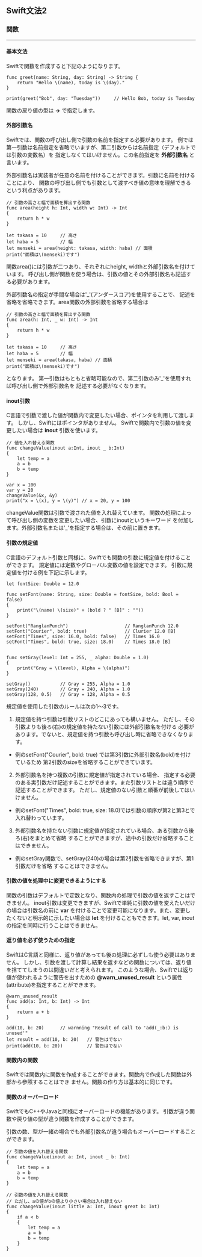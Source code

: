## Swift文法2

### 関数
---

#### 基本文法
Swiftで関数を作成すると下記のようになります。
~~~
func greet(name: String, day: String) -> String {
    return "Hello \(name), today is \(day)."
}

print(greet("Bob", day: "Tuesday"))     // Hello Bob, today is Tuesday
~~~
関数の戻り値の型は **->** で指定します。

#### 外部引数名
Swiftでは、関数の呼び出し側で引数の名前を指定する必要があります。
例では第一引数は名前指定を省略でいますが、第二引数からは名前指定（デフォルトでは引数の変数名）を
指定しなくてはいけません。この名前指定を **外部引数名** と言います。

外部引数名は実装者が任意の名前を付けることができます。引数に名前を付けることにより、
関数の呼び出し側でも引数として渡すべき値の意味を理解できるという利点があります。
~~~
// 引数の高さと幅で面積を算出する関数
func area(height h: Int, width w: Int) -> Int
{
    return h * w
}

let takasa = 10     // 高さ
let haba = 5        // 幅
let menseki = area(height: takasa, width: haba) // 面積
print("面積は\(menseki)です")
~~~
関数area()には引数が二つあり、それぞれにheight, widthと外部引数名を付けています。
呼び出し側が関数を使う場合は、引数の値とその外部引数名も記述する必要があります。

外部引数名の指定が手間な場合は'_'(アンダースコア)を使用することで、
記述を省略を省略できます。area関数の外部引数を省略する場合は
~~~
// 引数の高さと幅で面積を算出する関数
func area(h: Int, _ w: Int) -> Int
{
    return h * w
}

let takasa = 10     // 高さ
let haba = 5        // 幅
let menseki = area(takasa, haba) // 面積
print("面積は\(menseki)です")
~~~
となります。
第一引数はもともと省略可能なので、第二引数のみ'_'を使用すれば呼び出し側で外部引数名を
記述する必要がなくなります。

#### inout引数
C言語で引数で渡した値が関数内で変更したい場合、ポインタを利用して渡します。
しかし、Swiftにはポインタがありません。
Swiftで関数内で引数の値を変更したい場合は **inout** 引数を使います。
~~~
// 値を入れ替える関数
func changeValue(inout a:Int, inout _ b:Int)
{
    let temp = a
    a = b
    b = temp
}

var x = 100
var y = 20
changeValue(&x, &y)
print("x = \(x), y = \(y)") // x = 20, y = 100
~~~
changeValue関数は引数で渡された値を入れ替えています。
関数の処理によって呼び出し側の変数を変更したい場合、引数にinoutというキーワード
を付加します。外部引数名または'_'を指定する場合は、その前に置きます。

#### 引数の規定値
C言語のデフォルト引数と同様に、Swiftでも関数の引数に規定値を付けることができます。
規定値には定数やグローバル変数の値を設定できます。
引数に規定値を付ける例を下記に示します。
~~~
let fontSize: Double = 12.0

func setFont(name: String, size: Double = fontSize, bold: Bool = false)
{
    print("\(name) \(size)" + (bold ? " [B]" : ""))
}

setFont("RanglanPunch")                     // RanglanPunch 12.0
setFont("Courier", bold: true)              // Clurier 12.0 [B]
setFont("Times", size: 16.0, bold: false)   // Times 16.0
setFont("Times", bold: true, size: 18.0)    // Times 18.0 [B]


func setGray(level: Int = 255, _ alpha: Double = 1.0)
{
    print("Gray = \(level), Alpha = \(alpha)")
}

setGray()           // Gray = 255, Alpha = 1.0
setGray(240)        // Gray = 240, Alpha = 1.0
setGray(128, 0.5)   // Gray = 128, Alpha = 0.5
~~~
規定値を使用した引数のルールは次の1〜3です。
1. 規定値を持つ引数は引数リストのどこにあっても構いません。
ただし、その引数よりも後ろ(右)の規定値を持たない引数には外部引数名を付ける
必要があります。でないと、規定値を持つ引数も呼び出し時に省略できなくなります。
 * 例のsetFont("Courier", bold: true) では第3引数に外部引数名(bold)を付けているため
第2引数のsizeを省略することができています。
2. 外部引数名を持つ複数の引数に規定値が指定されている場合、
指定する必要のある実引数だけ記述することができます。また引数リストとは違う順序で記述することができます。
ただし、規定値のない引数と順番が前後してはいけません。
 * 例のsetFont("Times", bold: true, size: 18.0)では引数の順序が第2と第3とで入れ替わっています。
3. 外部引数名を持たない引数に規定値が指定されている場合、ある引数から後ろ(右)をまとめて省略
することができますが、途中の引数だけ省略することはできません。
 * 例のsetGray関数で、setGray(240)の場合は第2引数を省略できますが、第1引数だけを省略
することはできません。

#### 引数の値を処理中に変更できるようにする
関数の引数はデフォルトで定数となり、関数内の処理で引数の値を返すことはできません。
inout引数は変更できますが、Swiftで単純に引数の値を変えたいだけの場合は引数名の前に
**var** を付けることで変更可能になります。また、変更したくないと明示的に示したい場合は
**let** を付けることもできます。let, var, inoutの指定を同時に行うことはできません。

#### 返り値を必ず使うための指定
SwiftはC言語と同様に、返り値があっても後の処理に必ずしも使う必要はありません。
しかし、引数を渡して計算し結果を返すなどの関数については、返り値を捨ててしまうのは間違いだと考えられます。
このような場合、Swiftでは返り値が使われるように警告を出すための **@warn_unused_result**
という属性(attribute)を指定することができます。
~~~
@warn_unused_result
func add(a: Int, b: Int) -> Int
{
    return a + b
}

add(10, b: 20)		// warnning "Result of call to 'add(_:b:) is unused'"
let result = add(10, b: 20)   // 警告はでない
print(add(10, b: 20))         // 警告はでない
~~~

#### 関数内の関数
Swiftでは関数内に関数を作成することができます。関数内で作成した関数は外部から参照することはでき
ません。関数の作り方は基本的に同じです。

#### 関数のオーバーロード
SwiftでもC++やJavaと同様にオーバーロードの機能があります。
引数が違う関数や戻り値の型が違う関数を作成することができます。

引数の数、型が一緒の場合でも外部引数名が違う場合もオーバーロードすることができます。
~~~
// 引数の値を入れ替える関数
func changeValue(inout a: Int, inout _ b: Int)
{
	let temp = a
	a = b
	b = temp
}

// 引数の値を入れ替える関数
// ただし、aの値がbの値より小さい場合は入れ替えない
func changeValue(inout little a: Int, inout great b: Int)
{
	if a < b
	{
		let temp = a
		a = b
		b = temp
	}
}
~~~
